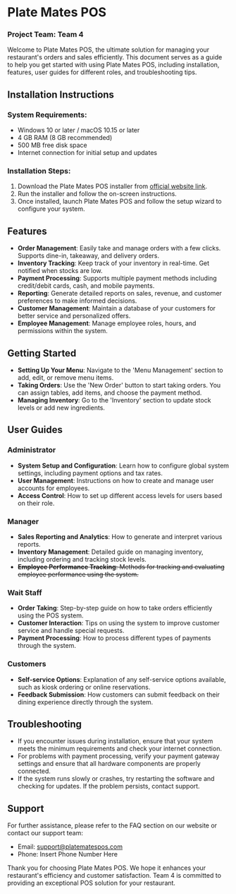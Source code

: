 # Plate Mates POS
### Project Team: Team 4

Welcome to Plate Mates POS, the ultimate solution for managing your restaurant's orders and sales efficiently. This document serves as a guide to help you get started with using Plate Mates POS, including installation, features, user guides for different roles, and troubleshooting tips.

## Installation Instructions

### System Requirements:
- Windows 10 or later / macOS 10.15 or later
- 4 GB RAM (8 GB recommended)
- 500 MB free disk space
- Internet connection for initial setup and updates

### Installation Steps:
1. Download the Plate Mates POS installer from [official website link](#).
2. Run the installer and follow the on-screen instructions.
3. Once installed, launch Plate Mates POS and follow the setup wizard to configure your system.

## Features

- **Order Management**: Easily take and manage orders with a few clicks. Supports dine-in, takeaway, and delivery orders.
- **Inventory Tracking**: Keep track of your inventory in real-time. Get notified when stocks are low.
- **Payment Processing**: Supports multiple payment methods including credit/debit cards, cash, and mobile payments.
- **Reporting**: Generate detailed reports on sales, revenue, and customer preferences to make informed decisions.
- **Customer Management**: Maintain a database of your customers for better service and personalized offers.
- **Employee Management**: Manage employee roles, hours, and permissions within the system.

## Getting Started

- **Setting Up Your Menu**: Navigate to the 'Menu Management' section to add, edit, or remove menu items.
- **Taking Orders**: Use the 'New Order' button to start taking orders. You can assign tables, add items, and choose the payment method.
- **Managing Inventory**: Go to the 'Inventory' section to update stock levels or add new ingredients.

## User Guides

### Administrator
- **System Setup and Configuration**: Learn how to configure global system settings, including payment options and tax rates.
- **User Management**: Instructions on how to create and manage user accounts for employees.
- **Access Control**: How to set up different access levels for users based on their role.

### Manager
- **Sales Reporting and Analytics**: How to generate and interpret various reports.
- **Inventory Management**: Detailed guide on managing inventory, including ordering and tracking stock levels.
- ~~**Employee Performance Tracking**: Methods for tracking and evaluating employee performance using the system.~~

### Wait Staff
- **Order Taking**: Step-by-step guide on how to take orders efficiently using the POS system.
- **Customer Interaction**: Tips on using the system to improve customer service and handle special requests.
- **Payment Processing**: How to process different types of payments through the system.

### Customers
- **Self-service Options**: Explanation of any self-service options available, such as kiosk ordering or online reservations.
- **Feedback Submission**: How customers can submit feedback on their dining experience directly through the system.

## Troubleshooting

- If you encounter issues during installation, ensure that your system meets the minimum requirements and check your internet connection.
- For problems with payment processing, verify your payment gateway settings and ensure that all hardware components are properly connected.
- If the system runs slowly or crashes, try restarting the software and checking for updates. If the problem persists, contact support.

## Support

For further assistance, please refer to the FAQ section on our website or contact our support team:
- Email: support@platematespos.com
- Phone: Insert Phone Number Here

Thank you for choosing Plate Mates POS. We hope it enhances your restaurant's efficiency and customer satisfaction. Team 4 is committed to providing an exceptional POS solution for your restaurant.
